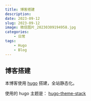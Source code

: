 ```yaml
---
title: 博客搭建
description: 
date: 2023-09-12
slug: 2023-09-12
image: 微信图片_20230309194958.jpg
categories:
    - 日常
tags:
    - Hugo
    - Blog
---
```


## 博客搭建

本博客使用 [hugo](https://gohugo.io/) 搭建，全站静态化。

使用的 hugo 主题是： [hugo-theme-stack](https://github.com/CaiJimmy/hugo-theme-stack )

